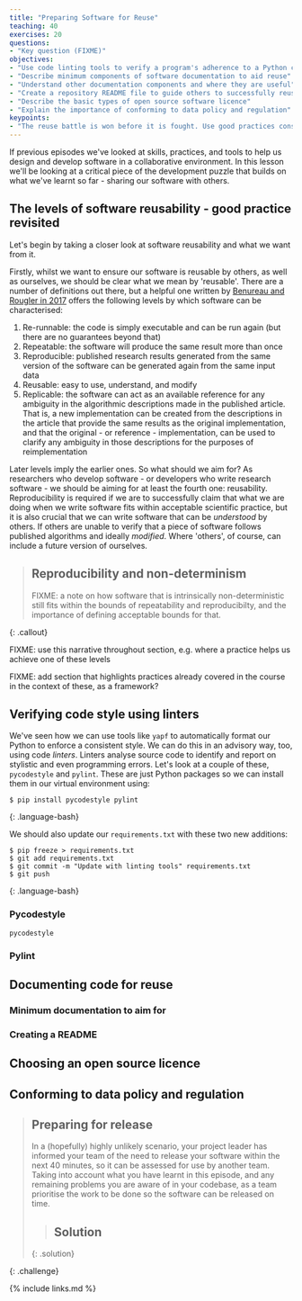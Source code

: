 ```yaml
---
title: "Preparing Software for Reuse"
teaching: 40
exercises: 20
questions:
- "Key question (FIXME)"
objectives:
- "Use code linting tools to verify a program's adherence to a Python coding style"
- "Describe minimum components of software documentation to aid reuse"
- "Understand other documentation components and where they are useful"
- "Create a repository README file to guide others to successfully reuse a program"
- "Describe the basic types of open source software licence"
- "Explain the importance of conforming to data policy and regulation"
keypoints:
- "The reuse battle is won before it is fought. Use good practices consistently throughout development and not just at the end."
---
```


If previous episodes we've looked at skills, practices, and tools to help us design and develop software in a collaborative environment. In this lesson we'll be looking at a critical piece of the development puzzle that builds on what we've learnt so far - sharing our software with others.


## The levels of software reusability - good practice revisited

Let's begin by taking a closer look at software reusability and what we want from it.

Firstly, whilst we want to ensure our software is reusable by others, as well as ourselves, we should be clear what we mean by 'reusable'. There are a number of definitions out there, but a helpful one written by [Benureau and Rougler in 2017](https://dx.doi.org/10.3389/fninf.2017.00069) offers the following levels by which software can be characterised:

1. Re-runnable: the code is simply executable and can be run again (but there are no guarantees beyond that)
2. Repeatable: the software will produce the same result more than once
3. Reproducible: published research results generated from the same version of the software can be generated again from the same input data
4. Reusable: easy to use, understand, and modify
5. Replicable: the software can act as an available reference for any ambiguity in the algorithmic descriptions made in the published article. That is, a new implementation can be created from the descriptions in the article that provide the same results as the original implementation, and that the original - or reference - implementation, can be used to clarify any ambiguity in those descriptions for the purposes of reimplementation

Later levels imply the earlier ones. So what should we aim for? As researchers who develop software - or developers who write research software - we should be aiming for at least the fourth one: reusability. Reproducibility is required if we are to successfully claim that what we are doing when we write software fits within acceptable scientific practice, but it is also crucial that we can write software that can be *understood* by others. If others are unable to verify that a piece of software follows published algorithms and ideally *modified*. Where 'others', of course, can include a future version of ourselves.

> ## Reproducibility and non-determinism
>
> FIXME: a note on how software that is intrinsically non-deterministic still fits within the bounds of repeatability and reproducibilty, and the importance of defining acceptable bounds for that.
>
{: .callout}

FIXME: use this narrative throughout section, e.g. where a practice helps us achieve one of these levels

FIXME: add section that highlights practices already covered in the course in the context of these, as a framework?

## Verifying code style using linters

We've seen how we can use tools like `yapf` to automatically format our Python to enforce a consistent style. We can do this in an advisory way, too, using code *linters*. Linters analyse source code to identify and report on stylistic and even programming errors. Let's look at a couple of these, `pycodestyle` and `pylint`. These are just Python packages so we can install them in our virtual environment using:

~~~
$ pip install pycodestyle pylint
~~~
{: .language-bash}

We should also update our `requirements.txt` with these two new additions:

~~~
$ pip freeze > requirements.txt
$ git add requirements.txt
$ git commit -m "Update with linting tools" requirements.txt
$ git push
~~~
{: .language-bash}

### Pycodestyle

`pycodestyle`


### Pylint


## Documenting code for reuse

### Minimum documentation to aim for

### Creating a README

## Choosing an open source licence

## Conforming to data policy and regulation

> ## Preparing for release
>
> In a (hopefully) highly unlikely scenario, your project leader has informed your team of the need to release your software within the next 40 minutes, so it can be assessed for use by another team. Taking into account what you have learnt in this episode, and any remaining problems you are aware of in your codebase, as a team prioritise the work to be done so the software can be released on time.
>
> > ## Solution
> {: .solution}   
>
{: .challenge}    

{% include links.md %}
